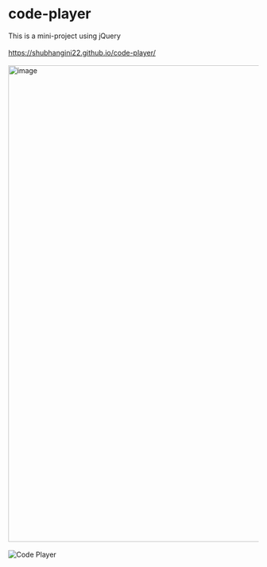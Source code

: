 # code-player
This is a mini-project using jQuery<br><br>
https://shubhangini22.github.io/code-player/<br><br>
<img width="960" alt="image" src="https://user-images.githubusercontent.com/88343647/178307064-df1f521c-16dc-4d33-9826-dee680848fb3.png">
<br><br>
![Code Player](https://user-images.githubusercontent.com/88343647/175779096-737eda64-fe84-45e0-a017-98d5d857eac1.png)

